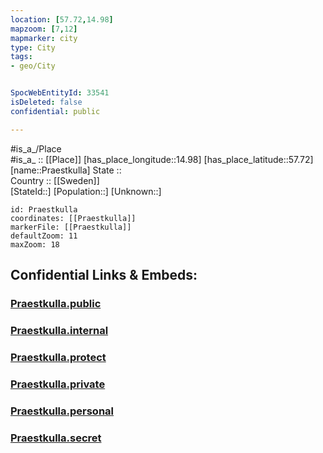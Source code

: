 ```yaml
---
location: [57.72,14.98] 
mapzoom: [7,12] 
mapmarker: city 
type: City
tags:
- geo/City


SpocWebEntityId: 33541
isDeleted: false
confidential: public

---
```

#is_a_/Place  
#is_a_ :: [[Place]] 
[has_place_longitude::14.98] 
[has_place_latitude::57.72] 
[name::Praestkulla] 
State ::  
Country :: [[Sweden]]  
[StateId::] 
[Population::] 
[Unknown::] 


```leaflet
id: Praestkulla
coordinates: [[Praestkulla]] 
markerFile: [[Praestkulla]] 
defaultZoom: 11 
maxZoom: 18
```


## Confidential Links & Embeds: 

### [Praestkulla.public](/_public/\Earth\Continent\Europe\Europe~North\Sweden\Provinces~Sweden\Jönköping,Province\CityPraestkulla.public.md) 

### [Praestkulla.internal](/_internal/\Earth\Continent\Europe\Europe~North\Sweden\Provinces~Sweden\Jönköping,Province\CityPraestkulla.internal.md) 

### [Praestkulla.protect](/_protect/\Earth\Continent\Europe\Europe~North\Sweden\Provinces~Sweden\Jönköping,Province\CityPraestkulla.protect.md) 

### [Praestkulla.private](/_private/\Earth\Continent\Europe\Europe~North\Sweden\Provinces~Sweden\Jönköping,Province\CityPraestkulla.private.md) 

### [Praestkulla.personal](/_personal/\Earth\Continent\Europe\Europe~North\Sweden\Provinces~Sweden\Jönköping,Province\CityPraestkulla.personal.md) 

### [Praestkulla.secret](/_secret/\Earth\Continent\Europe\Europe~North\Sweden\Provinces~Sweden\Jönköping,Province\CityPraestkulla.secret.md)

